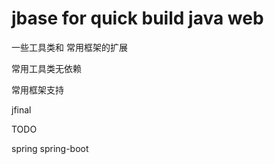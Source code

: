 # jbase for quick build java web 


一些工具类和 常用框架的扩展

常用工具类无依赖


常用框架支持

jfinal

TODO

spring  spring-boot



